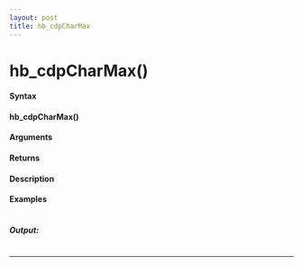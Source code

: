 ```yaml
---
layout: post
title: hb_cdpCharMax
---
```


# hb_cdpCharMax()


#### Syntax

#### hb_cdpCharMax()

#### Arguments

#### Returns

#### Description

#### Examples

```

```

##### Output:

```

```

---